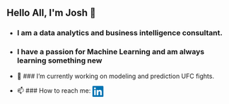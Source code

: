 ## Hello All, I'm Josh 👋

- ### I am a data analytics and business intelligence consultant. 

- ### I have a passion for Machine Learning and am always learning something new

- 🔭  ### I’m currently working on modeling and prediction UFC fights. 
- 📫  ### How to reach me: 
<a href="https://www.linkedin.com/in/joshua-gelber/" target="blank"><img align="center" src="https://github.com/JMGELBER/JMGELBER/blob/main/LinkedIn_logo_initials.png.webp" height="25" /> </a>

<!--
**JMGELBER/JMGELBER** is a ✨ _special_ ✨ repository because its `README.md` (this file) appears on your GitHub profile.

 
